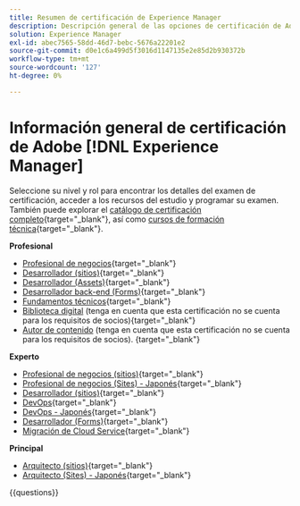 ```yaml
---
title: Resumen de certificación de Experience Manager
description: Descripción general de las opciones de certificación de Adobe Experience Manager
solution: Experience Manager
exl-id: abec7565-58dd-46d7-bebc-5676a22201e2
source-git-commit: d0e1c6a499d5f3016d1147135e2e85d2b930372b
workflow-type: tm+mt
source-wordcount: '127'
ht-degree: 0%

---
```


# Información general de certificación de Adobe [!DNL Experience Manager]

Seleccione su nivel y rol para encontrar los detalles del examen de certificación, acceder a los recursos del estudio y programar su examen. También puede explorar el [catálogo de certificación completo](https://certification.adobe.com/certifications){target="_blank"}, así como [cursos de formación técnica](https://certification.adobe.com/courses/?/courses){target="_blank"}.

**Profesional**

* [Profesional de negocios](https://certification.adobe.com/certification/experience-manager-business-practitioner-professional){target="_blank"} <!--AD0-E126-->
* [Desarrollador (sitios)](https://certification.adobe.com/certification/sites-developer-professional-v2){target="_blank"} <!--AD0-E128-->
* [Desarrollador (Assets)](https://certification.adobe.com/certification/assets-developer-professional){target="_blank"} <!--AD0-E129-->
* [Desarrollador back-end (Forms)](https://certification.adobe.com/certification/backend-developer-professional){target="_blank"} <!--AD0-E127-->
* [Fundamentos técnicos](https://certification.adobe.com/certification/technical-foundations-professional){target="_blank"} <!--AD0-E132-->
* [Biblioteca digital](https://certification.adobe.com/certification/digital-librarian-professional) (tenga en cuenta que esta certificación no se cuenta para los requisitos de socios){target="_blank"} <!--AD0-E143-->
* [Autor de contenido](https://certification.adobe.com/certification/sites-content-author-professional) (tenga en cuenta que esta certificación no se cuenta para los requisitos de socios).
  {target="_blank"} <!--AD0-E144-->

**Experto**

* [Profesional de negocios (sitios)](https://certification.adobe.com/certification/sites-business-practitioner-expert){target="_blank"} <!--AD0-E121-->
* [Profesional de negocios (Sites) - Japonés](https://certification.adobe.com/certification/sites-business-practitioner-expert){target="_blank"} <!--AD0-E121-J-->
* [Desarrollador (sitios)](https://certification.adobe.com/certification/sites-developer-expert-v2){target="_blank"} <!--AD0-E137-->
* [DevOps](https://certification.adobe.com/certification/aem-devops-engineer-expert){target="_blank"} <!--AD0-E124-->
* [DevOps - Japonés](https://certification.adobe.com/certification/aem-devops-engineer-expert){target="_blank"} <!--AD0-E124-J-->
* [Desarrollador (Forms)](https://certification.adobe.com/certification/aem-forms-developer-expert){target="_blank"} <!--AD0-E125-->
* [Migración de Cloud Service](https://certification.adobe.com/certification/cloud-service-migration-expert){target="_blank"} <!--AD0-E136-->

**Principal**

* [Arquitecto (sitios)](https://certification.adobe.com/certification/sites-architect-master){target="_blank"} <!--AD0-E117-->
* [Arquitecto (Sites) - Japonés](https://certification.adobe.com/certification/sites-architect-master){target="_blank"} <!--AD0-E117-J-->

{{questions}}
